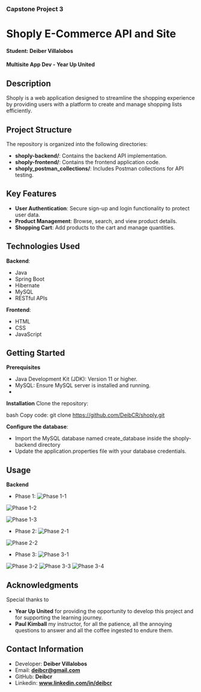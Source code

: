 ### Capstone Project 3


# Shoply E-Commerce API and Site

#### Student: Deiber Villalobos

#### Multisite App Dev - Year Up United

## Description
Shoply is a web application designed to streamline the shopping experience by providing users with a platform to create and manage shopping lists efficiently.

## Project Structure
The repository is organized into the following directories:

- **shoply-backend/**: Contains the backend API implementation.
- **shoply-frontend/**: Contains the frontend application code.
- **shoply_postman_collections/**: Includes Postman collections for API testing.


## Key Features
- **User Authentication**: Secure sign-up and login functionality to protect user data.
- **Product Management**: Browse, search, and view product details.
- **Shopping Cart**: Add products to the cart and manage quantities.

## Technologies Used
**Backend**:

- Java
- Spring Boot
- Hibernate
- MySQL
- RESTful APIs

**Frontend**:

- HTML
- CSS
- JavaScript

##  Getting Started
**Prerequisites**
- Java Development Kit (JDK): Version 11 or higher.
- MySQL: Ensure MySQL server is installed and running.
- 
**Installation**
Clone the repository:

bash
Copy code: git clone https://github.com/DeibCR/shoply.git

**Configure the database**:

- Import the  MySQL database named create_database inside the shoply-backend directory
- Update the application.properties file with your database credentials.

## Usage 

**Backend**
- Phase 1:
![ Phase 1-1](images\phase1-1.png)

![ Phase 1-2](images\phase1-2.png)

![ Phase 1-3](images\phase1-3.png)

- Phase 2:
![ Phase 2-1](images\phase2-bug-1.png)

![ Phase 2-2](images\phase2-Bug-2.png)

- Phase 3:
![ Phase 3-1](images\phase3-1.png)

![ Phase 3-2](images\phase3-2.png)
![ Phase 3-3](images\phase3-3.png)
![ Phase 3-4](images\phase3-4.png)

## Acknowledgments
Special thanks to
- **Year Up United** for providing the opportunity to develop this project and for supporting the learning journey.
- **Paul Kimball** my instructor, for all the patience, all the annoying questions to answer and all the coffee ingested to endure them.

## Contact Information
- Developer: **Deiber Villalobos**
- Email: **deibcr@gmail.com**
- GitHub: **Deibcr**
- Linkedin: **www.linkedin.com/in/deibcr**